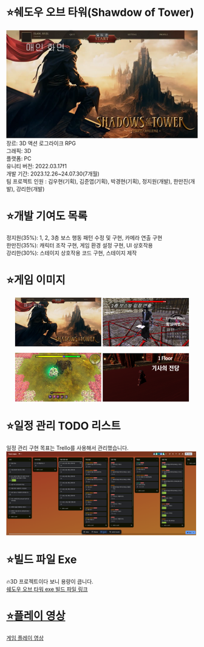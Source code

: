 # :star:쉐도우 오브 타워(Shawdow of Tower)
<img src="https://raw.githubusercontent.com/NickJeongWib/Repo_Image/refs/heads/main/SOT/SotMainImg.png"  width="600"/><br>
장르: 3D 액션 로그라이크 RPG<br>
그래픽: 3D<br>
플랫폼: PC<br>
유니티 버전: 2022.03.17f1<br>
개발 기간: 2023.12.26~24.07.30(7개월)<br>
팀 프로젝트 인원 : 김우현(기획), 김준엽(기획), 박경현(기획), 정지원(개발), 한만진(개발), 강리한(개발)<br>

# :star:개발 기여도 목록<br>
정지원(35%): 1, 2, 3층 보스 행동 패턴 수정 및 구현, 카메라 연출 구현<br>
한만진(35%): 캐릭터 조작 구현, 게임 환경 설정 구현, UI 상호작용<br>
강리한(30%): 스테이지 상호작용 코드 구현, 스테이지 제작<br>

# :star:게임 이미지
<p align="center">
  <img src="https://raw.githubusercontent.com/NickJeongWib/Repo_Image/refs/heads/main/SOT/SotMainImg.png" width="45%" />
  <img src="https://raw.githubusercontent.com/NickJeongWib/Repo_Image/refs/heads/main/SOT/ReaperImage.png" width="45%" />
</p>
<p align="center">
  <img src="https://raw.githubusercontent.com/NickJeongWib/Repo_Image/refs/heads/main/SOT/Stone.png" width="45%" />
  <img src="https://raw.githubusercontent.com/NickJeongWib/Repo_Image/refs/heads/main/SOT/SotChar.png" width="45%" />
</p>

# :star:일정 관리 TODO 리스트
일정 관리 구현 목표는 Trello를 사용해서 관리했습니다.<br>
<img src="https://raw.githubusercontent.com/NickJeongWib/Repo_Image/refs/heads/main/SOT/Trello.png"  width="500"/><br>
  
# :star:빌드 파일 Exe
🔥3D 프로젝트이다 보니 용량이 큽니다.<br>
<a href="https://drive.google.com/file/d/1VKVxA4U2Cs_xwrHhfQldKNFBtEdNHe3R/view?usp=drive_link">쉐도우 오브 타워 exe 빌드 파일 링크<br>

# :star:플레이 영상
<a href="https://www.youtube.com/watch?v=pAdqJfbeLJE">게임 플레이 영상<br>
